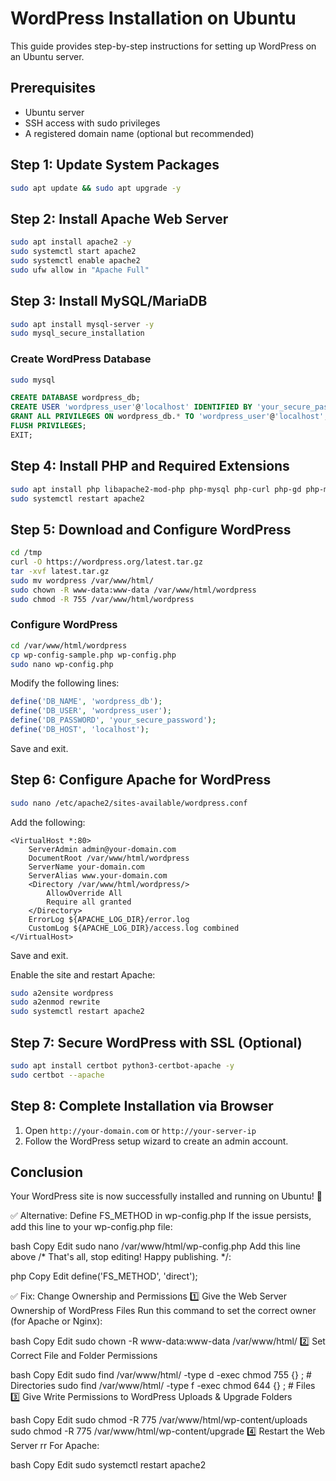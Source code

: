 # WordPress Installation on Ubuntu

This guide provides step-by-step instructions for setting up WordPress on an Ubuntu server.

## Prerequisites
- Ubuntu server
- SSH access with sudo privileges
- A registered domain name (optional but recommended)

## Step 1: Update System Packages
```bash
sudo apt update && sudo apt upgrade -y
```

## Step 2: Install Apache Web Server
```bash
sudo apt install apache2 -y
sudo systemctl start apache2
sudo systemctl enable apache2
sudo ufw allow in "Apache Full"
```

## Step 3: Install MySQL/MariaDB
```bash
sudo apt install mysql-server -y
sudo mysql_secure_installation
```

### Create WordPress Database
```bash
sudo mysql
```
```sql
CREATE DATABASE wordpress_db;
CREATE USER 'wordpress_user'@'localhost' IDENTIFIED BY 'your_secure_password';
GRANT ALL PRIVILEGES ON wordpress_db.* TO 'wordpress_user'@'localhost';
FLUSH PRIVILEGES;
EXIT;
```

## Step 4: Install PHP and Required Extensions
```bash
sudo apt install php libapache2-mod-php php-mysql php-curl php-gd php-mbstring php-xml php-xmlrpc php-soap php-intl php-zip unzip -y
sudo systemctl restart apache2
```

## Step 5: Download and Configure WordPress
```bash
cd /tmp
curl -O https://wordpress.org/latest.tar.gz
tar -xvf latest.tar.gz
sudo mv wordpress /var/www/html/
sudo chown -R www-data:www-data /var/www/html/wordpress
sudo chmod -R 755 /var/www/html/wordpress
```

### Configure WordPress
```bash
cd /var/www/html/wordpress
cp wp-config-sample.php wp-config.php
sudo nano wp-config.php
```
Modify the following lines:
```php
define('DB_NAME', 'wordpress_db');
define('DB_USER', 'wordpress_user');
define('DB_PASSWORD', 'your_secure_password');
define('DB_HOST', 'localhost');
```
Save and exit.

## Step 6: Configure Apache for WordPress
```bash
sudo nano /etc/apache2/sites-available/wordpress.conf
```
Add the following:
```
<VirtualHost *:80>
    ServerAdmin admin@your-domain.com
    DocumentRoot /var/www/html/wordpress
    ServerName your-domain.com
    ServerAlias www.your-domain.com
    <Directory /var/www/html/wordpress/>
        AllowOverride All
        Require all granted
    </Directory>
    ErrorLog ${APACHE_LOG_DIR}/error.log
    CustomLog ${APACHE_LOG_DIR}/access.log combined
</VirtualHost>
```
Save and exit.

Enable the site and restart Apache:
```bash
sudo a2ensite wordpress
sudo a2enmod rewrite
sudo systemctl restart apache2
```

## Step 7: Secure WordPress with SSL (Optional)
```bash
sudo apt install certbot python3-certbot-apache -y
sudo certbot --apache
```

## Step 8: Complete Installation via Browser
1. Open `http://your-domain.com` or `http://your-server-ip`
2. Follow the WordPress setup wizard to create an admin account.

## Conclusion
Your WordPress site is now successfully installed and running on Ubuntu! 🚀

✅ Alternative: Define FS_METHOD in wp-config.php
If the issue persists, add this line to your wp-config.php file:

bash
Copy
Edit
sudo nano /var/www/html/wp-config.php
Add this line above /* That's all, stop editing! Happy publishing. */:

php
Copy
Edit
define('FS_METHOD', 'direct');

✅ Fix: Change Ownership and Permissions
1️⃣ Give the Web Server Ownership of WordPress Files
Run this command to set the correct owner (for Apache or Nginx):

bash
Copy
Edit
sudo chown -R www-data:www-data /var/www/html/
2️⃣ Set Correct File and Folder Permissions

bash
Copy
Edit
sudo find /var/www/html/ -type d -exec chmod 755 {} \;  # Directories
sudo find /var/www/html/ -type f -exec chmod 644 {} \;  # Files
3️⃣ Give Write Permissions to WordPress Uploads & Upgrade Folders

bash
Copy
Edit
sudo chmod -R 775 /var/www/html/wp-content/uploads
sudo chmod -R 775 /var/www/html/wp-content/upgrade
4️⃣ Restart the Web Server rr
For Apache:

bash
Copy
Edit
sudo systemctl restart apache2
